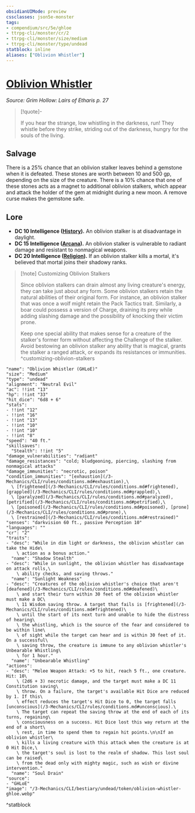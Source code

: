```yaml
---
obsidianUIMode: preview
cssclasses: json5e-monster
tags:
- compendium/src/5e/ghloe
- ttrpg-cli/monster/cr/2
- ttrpg-cli/monster/size/medium
- ttrpg-cli/monster/type/undead
statblock: inline
aliases: ["Oblivion Whistler"]
---
```

# [Oblivion Whistler](3-Mechanics\CLI\bestiary\undead/oblivion-whistler-ghloe.md)
*Source: Grim Hollow: Lairs of Etharis p. 27*  

> [!quote]-  
> 
> If you hear the strange, low whistling in the darkness, run! They whistle before they strike, striding out of the darkness, hungry for the souls of the living.

## Salvage

There is a 25% chance that an oblivion stalker leaves behind a gemstone when it is defeated. These stones are worth between 10 and 500 gp, depending on the size of the creature. There is a 10% chance that one of these stones acts as a magnet to additional oblivion stalkers, which appear and attack the holder of the gem at midnight during a new moon. A remove curse makes the gemstone safe.

## Lore

- **DC 10 Intelligence ([History](/3-Mechanics/CLI/rules/skills.md#History)).** An oblivion stalker is at disadvantage in daylight.  
- **DC 15 Intelligence ([Arcana](/3-Mechanics/CLI/rules/skills.md#Arcana)).** An oblivion stalker is vulnerable to radiant damage and resistant to nonmagical weapons.  
- **DC 20 Intelligence ([Religion](/3-Mechanics/CLI/rules/skills.md#Religion)).** If an oblivion stalker kills a mortal, it's believed that mortal joins their shadowy ranks.  

> [!note] Customizing Oblivion Stalkers
> 
> Since oblivion stalkers can drain almost any living creature's energy, they can take just about any form. Some oblivion stalkers retain the natural abilities of their original form. For instance, an oblivion stalker that was once a wolf might retain the Pack Tactics trait. Similarly, a boar could possess a version of Charge, draining its prey while adding slashing damage and the possibility of knocking their victim prone.
> 
> Keep one special ability that makes sense for a creature of the stalker's former form without affecting the Challenge of the stalker. Avoid bestowing an oblivion stalker any ability that is magical, grants the stalker a ranged attack, or expands its resistances or immunities.
^customizing-oblivion-stalkers

```statblock
"name": "Oblivion Whistler (GHLoE)"
"size": "Medium"
"type": "undead"
"alignment": "Neutral Evil"
"ac": !!int "13"
"hp": !!int "33"
"hit_dice": "6d8 + 6"
"stats":
- !!int "12"
- !!int "16"
- !!int "13"
- !!int "10"
- !!int "10"
- !!int "8"
"speed": "40 ft."
"skillsaves":
  "Stealth": !!int "5"
"damage_vulnerabilities": "radiant"
"damage_resistances": "cold; bludgeoning, piercing, slashing from nonmagical attacks"
"damage_immunities": "necrotic, poison"
"condition_immunities": "[exhaustion](/3-Mechanics/CLI/rules/conditions.md#exhaustion),\
  \ [frightened](/3-Mechanics/CLI/rules/conditions.md#frightened), [grappled](/3-Mechanics/CLI/rules/conditions.md#grappled),\
  \ [paralyzed](/3-Mechanics/CLI/rules/conditions.md#paralyzed), [petrified](/3-Mechanics/CLI/rules/conditions.md#petrified),\
  \ [poisoned](/3-Mechanics/CLI/rules/conditions.md#poisoned), [prone](/3-Mechanics/CLI/rules/conditions.md#prone),\
  \ [restrained](/3-Mechanics/CLI/rules/conditions.md#restrained)"
"senses": "darkvision 60 ft., passive Perception 10"
"languages": ""
"cr": "2"
"traits":
- "desc": "While in dim light or darkness, the oblivion whistler can take the Hide\
    \ action as a bonus action."
  "name": "Shadow Stealth"
- "desc": "While in sunlight, the oblivion whistler has disadvantage on attack rolls,\
    \ ability checks, and saving throws."
  "name": "Sunlight Weakness"
- "desc": "Creatures of the oblivion whistler's choice that aren't [deafened](/3-Mechanics/CLI/rules/conditions.md#deafened)\
    \ and start their turn within 30 feet of the oblivion whistler must make a DC\
    \ 11 Wisdom saving throw. A target that fails is [frightened](/3-Mechanics/CLI/rules/conditions.md#frightened)\
    \ until the start of its next turn and unable to hide the distress of hearing\
    \ the whistling, which is the source of the fear and considered to be within line\
    \ of sight while the target can hear and is within 30 feet of it. On a successful\
    \ saving throw, the creature is immune to any oblivion whistler's Unbearable Whistling\
    \ for 1 hour."
  "name": "Unbearable Whistling"
"actions":
- "desc": "Melee Weapon Attack: +5 to hit, reach 5 ft., one creature. Hit: 10\
    \ (2d6 + 3) necrotic damage, and the target must make a DC 11 Constitution saving\
    \ throw. On a failure, the target's available Hit Dice are reduced by 1. If this\
    \ effect reduces the target's Hit Dice to 0, the target falls [unconscious](/3-Mechanics/CLI/rules/conditions.md#unconscious).\
    \ The target can repeat the saving throw at the end of each of its turns, regaining\
    \ consciousness on a success. Hit Dice lost this way return at the end of a short\
    \ rest, in time to spend them to regain hit points.\n\nIf an oblivion whistler\
    \ kills a living creature with this attack when the creature is at 0 Hit Dice,\
    \ the target's soul is lost to the realm of shadow. This lost soul can be raised\
    \ from the dead only with mighty magic, such as wish or divine intervention."
  "name": "Soul Drain"
"source":
- "GHLoE"
"image": "/3-Mechanics/CLI/bestiary/undead/token/oblivion-whistler-ghloe.webp"
```
^statblock